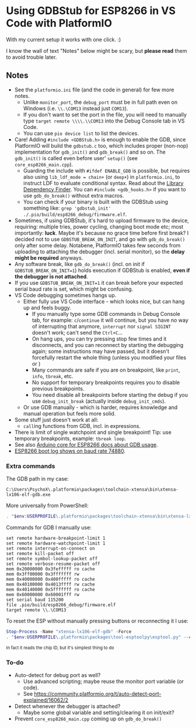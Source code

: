 
# Using GDBStub for ESP8266 in VS Code with PlatformIO

With my current setup it works with one click. :)

I know the wall of text "Notes" below might be scary, but **please read** them to avoid trouble later.





## Notes

+ See the `platformio.ini` file (and the code in general) for few more notes.
	+ Unlike `monitor_port`, the `debug_port` must be in full path even on Windows (i.e. `\\.\COM13` instead just `COM13`).
	+ If you don't want to set the port in the file, you will need to manually type `target remote \\\\.\\COM13` into the Debug Console tab in VS Code.
	+ You can use `pio device list` to list the devices.
+ Care! Adding `#include <GDBStub.h>` is enough to enable the GDB, since PlatformIO will build the `gdbstub.c` too, which includes proper (non-nop) implementation for `gdb_init()` and `gdb_break()` and so on. The `gdb_init()` is called even before user' `setup()` (see `core_esp8266_main.cpp`).
	+ Guarding the include with `#ifdef ENABLE_GDB` is possible, but requires also using `lib_ldf_mode = chain+` (or `deep+`) in `platformio.ini`, to instruct LDF to evaluate conditional syntax. Read about the [Library Dependency Finder](https://docs.platformio.org/en/stable/librarymanager/ldf.html). You can `#include <gdb_hooks.h>` if you want to use `gdb_do_break()` without extra macros.
	+ You can check if your binary is built with the GDBStub using something like: `grep 'gdbstub_init' ./.pio/build/esp8266_debug/firmware.elf`.
+ Sometimes, if using GDBStub, it's hard to upload firmware to the device, requiring: multiple tries, power cycling, changing boot mode etc; most importantly: **luck**. Maybe it's because no grace time before first break? I decided not to use `GDBSTUB_BREAK_ON_INIT`, and go with `gdb_do_break()` only after some delay. Notabene, PlatformIO takes few seconds from uploading to attaching the debugger (incl. serial monitor), so the **delay might be required** anyways.
+ Any software break, like `gdb_do_break()` (incl. on init if `GDBSTUB_BREAK_ON_INIT=1`) holds execution if GDBStub is enabled, **even if the debugger is not attached**.
+ If you use `GDBSTUB_BREAK_ON_INIT=1` it can break before your expected serial baud rate is set, which might be confusing.
+ VS Code debugging sometimes hangs up.
	+ Either fully use VS Code interface - which looks nice, but can hang up and feels buggy.
		+ If you manually type some GDB commands in Debug Console tab, for example: `c`/`continue` it will continue, but you have no way of interrupting that anymore, `interrupt` nor `signal SIGINT` doesn't work; can't send the `Ctrl+C`... 
		+ On hang ups, you can try pressing stop few times and it disconnects, and you can reconnect by starting the debugging again; some instructions may have passed, but it doesn't forcefully restart the whole thing (unless you modified your files or )
		+ Many commands are safe if you are on breakpoint, like `print`, `info`, `tbreak`, etc.
		+ No support for temporary breakpoints requires you to disable previous breakpoints.
		+ You need disable all breakpoints before starting the debug if you use `debug_init_break` (actually inside `debug_init_cmds`).
	+ Or use GDB manually - which is harder, requires knowledge and manual operation but feels more solid.
+ Some stuff just doesn't work at all:
	+ `call`ing functions from GDB, incl. in expressions.
+ There is limit of single watchpoint and single breakpoint! Tip: use temporary breakpoints, example: `tbreak loop`. 
+ See also [Arduino core for ESP8266 docs about GDB usage](https://arduino-esp8266.readthedocs.io/en/latest/gdb.html).
+ [ESP8266 boot log shows on baud rate 74880](https://docs.espressif.com/projects/esptool/en/latest/esp8266/advanced-topics/boot-mode-selection.html#boot-log).



### Extra commands

The GDB path in my case:
```
C:\Users\PsychoX\.platformio\packages\toolchain-xtensa\bin\xtensa-lx106-elf-gdb.exe
```

More universally from PowerShell:
```powershell
. "$env:USERPROFILE\.platformio\packages\toolchain-xtensa\bin\xtensa-lx106-elf-gdb.exe"
```

Commands for GDB I manually use:
```gdb
set remote hardware-breakpoint-limit 1
set remote hardware-watchpoint-limit 1
set remote interrupt-on-connect on
set remote kill-packet off
set remote symbol-lookup-packet off
set remote verbose-resume-packet off
mem 0x20000000 0x3fefffff ro cache
mem 0x3ff00000 0x3fffffff rw
mem 0x40000000 0x400fffff ro cache
mem 0x40100000 0x4013ffff rw cache
mem 0x40140000 0x5fffffff ro cache
mem 0x60000000 0x60001fff rw
set serial baud 115200
file .pio/build/esp8266_debug/firmware.elf
target remote \\.\COM13
```

To reset the ESP without manually pressing buttons or reconnecting it I use:
```powershell
Stop-Process -Name "xtensa-lx106-elf-gdb" -Force
. "$env:USERPROFILE\.platformio\packages\tool-esptoolpy\esptool.py" --chip ESP8266 --port COM13 chip_id
```
<sup>In fact it reads the chip ID, but it's simplest thing to do</sup>



### To-do

+ Auto-detect for debug port as well? 
	+ Use advanced scripting; maybe reuse the monitor port variable (or code). 
	+ See https://community.platformio.org/t/auto-detect-port-explained/16062/2
+ Detect whenever the debugger is attached?
	+ Maybe some global variable and setting/clearing it on init/exit?
+ Prevent `core_esp8266_main.cpp` coming up on `gdb_do_break()`



